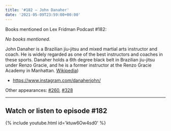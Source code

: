 ```yaml
---
title: '#182 – John Danaher'
date: '2021-05-09T23:59:00+00:00'
---
```


Books mentioned on Lex Fridman Podcast #182:

*No books mentioned.*

John Danaher is a Brazilian jiu-jitsu and mixed martial arts instructor and coach. He is widely regarded as one of the best instructors and coaches in these sports. Danaher holds a 6th degree black belt in Brazilian jiu-jitsu under Renzo Gracie, and he is a former instructor at the Renzo Gracie Academy in Manhattan. <a href="https://en.wikipedia.org/wiki/John_Danaher_(martial_artist" target="_blank">Wikipedia</a>)

- <a href="https://www.instagram.com/danaherjohn/" target="_blank">https://www.instagram.com/danaherjohn/</a>

Other appearances: [\#260](/260-georges-st-pierre-john-danaher-gordon-ryan/), [\#328](/328-john-danaher/)

- - - - - -

## Watch or listen to episode #182

{% include youtube.html id='ktuw6Ow4sd0' %}